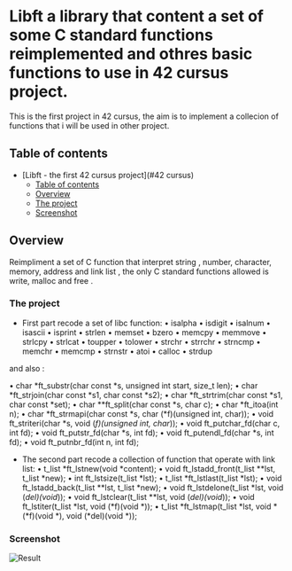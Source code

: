 # Libft a library that content a set of some C standard functions reimplemented and othres basic functions to use in 42 cursus project.

This is the first project in 42 cursus, the aim is to implement a  collecion of functions that i will be used in other project.  

## Table of contents

- [Libft - the first 42 cursus project](#42 cursus)
  - [Table of contents](#table-of-contents)
  - [Overview](#overview)
  - [The project](#the-project)
  - [Screenshot](#screenshot)
  


## Overview

Reimpliment a set of C function that interpret string , number, character, memory, address and link list , the only C standard functions allowed is write, malloc and free .

### The project

- First part recode a set of libc function:
  • isalpha
  • isdigit
  • isalnum
  • isascii
  • isprint
  • strlen
  • memset
  • bzero
  • memcpy
  • memmove
  • strlcpy
  • strlcat
  • toupper
  • tolower
  • strchr
  • strrchr
  • strncmp
  • memchr
  • memcmp
  • strnstr
  • atoi
  • calloc
  • strdup

and also :

  • char *ft_substr(char const *s, unsigned int start, size_t len);
  • char *ft_strjoin(char const *s1, char const *s2);
  • char *ft_strtrim(char const *s1, char const *set);
  • char **ft_split(char const *s, char c);
  • char *ft_itoa(int n);
  • char *ft_strmapi(char const *s, char (*f)(unsigned int, char));
  • void ft_striteri(char *s, void (*f)(unsigned int, char*));
  • void ft_putchar_fd(char c, int fd);
  • void ft_putstr_fd(char *s, int fd);
  • void ft_putendl_fd(char *s, int fd);
  • void ft_putnbr_fd(int n, int fd);
  
  
- The second part recode a collection of function that operate with link list:
  • t_list *ft_lstnew(void *content);
  • void ft_lstadd_front(t_list **lst, t_list *new);
  • int ft_lstsize(t_list *lst);
  • t_list *ft_lstlast(t_list *lst);
  • void ft_lstadd_back(t_list **lst, t_list *new);
  • void ft_lstdelone(t_list *lst, void (*del)(void*));
  • void ft_lstclear(t_list **lst, void (*del)(void*));
  • void ft_lstiter(t_list *lst, void (*f)(void *));
  • t_list *ft_lstmap(t_list *lst, void *(*f)(void *), void (*del)(void *));

### Screenshot

![Result](./screenshot/Libft.jpeg)
